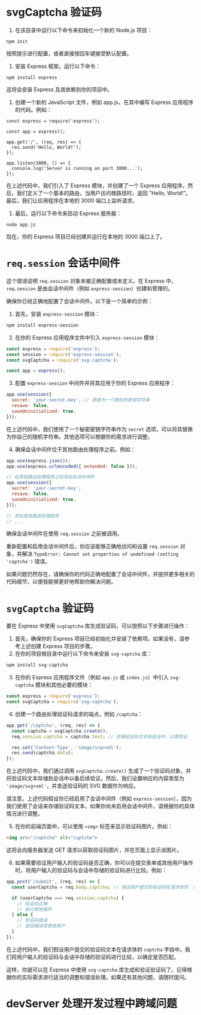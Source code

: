 
# svgCaptcha 验证码

1. 在该目录中运行以下命令来初始化一个新的 Node.js 项目：

```
npm init
```

按照提示进行配置，或者直接按回车键接受默认配置。

1. 安装 Express 框架。运行以下命令：

```
npm install express
```

这将会安装 Express 及其依赖到你的项目中。

1. 创建一个新的 JavaScript 文件，例如 app.js，在其中编写 Express 应用程序的代码。例如：

```
const express = require('express');

const app = express();

app.get('/', (req, res) => {
  res.send('Hello, World!');
});

app.listen(3000, () => {
  console.log('Server is running on port 3000...');
});
```

在上述代码中，我们引入了 Express 模块，并创建了一个 Express 应用程序。然后，我们定义了一个基本的路由，当用户访问根路径时，返回 "Hello, World!"。最后，我们让应用程序在本地的 3000 端口上监听请求。

1. 最后，运行以下命令来启动 Express 服务器：

```
node app.js
```

现在，你的 Express 项目已经创建并运行在本地的 3000 端口上了。

# `req.session` 会话中间件

这个错误说明 `req.session` 对象未被正确配置或未定义。在 Express 中，`req.session` 是由会话中间件（例如 `express-session`）创建和管理的。

确保你已经正确地配置了会话中间件。以下是一个简单的示例：

1. 首先，安装 `express-session` 模块：

```bash
npm install express-session
```

2. 在你的 Express 应用程序文件中引入 `express-session` 模块：

```javascript
const express = require('express');
const session = require('express-session');
const svgCaptcha = require('svg-captcha');

const app = express();
```

3. 配置 `express-session` 中间件并将其应用于你的 Express 应用程序：

```javascript
app.use(session({
  secret: 'your-secret-key', // 更换为一个随机的密钥字符串
  resave: false,
  saveUninitialized: true,
}));
```

在上述代码中，我们使用了一个秘密密钥字符串作为 `secret` 选项，可以将其替换为你自己的随机字符串。其他选项可以根据你的需求进行调整。

4. 确保会话中间件位于其他路由处理程序之前。例如：

```javascript
app.use(express.json());
app.use(express.urlencoded({ extended: false }));

// 在其他路由处理程序之前添加会话中间件
app.use(session({
  secret: 'your-secret-key',
  resave: false,
  saveUninitialized: true,
}));

// 添加其他路由处理程序
// ...
```

确保会话中间件在使用 `req.session` 之前被调用。

重新配置和启用会话中间件后，你应该能够正确地访问和设置 `req.session` 对象，并解决 `TypeError: Cannot set properties of undefined (setting 'captcha')` 错误。

如果问题仍然存在，请确保你的代码正确地配置了会话中间件，并提供更多相关的代码细节，以便我能够更好地帮助你解决问题。

# `svgCaptcha` 验证码

要在 Express 中使用 `svgCaptcha` 库生成验证码，可以按照以下步骤进行操作：

1. 首先，确保你的 Express 项目已经初始化并安装了依赖项。如果没有，请参考上述创建 Express 项目的步骤。
2. 在你的项目根目录中运行以下命令来安装 `svg-captcha` 库：

```bash
npm install svg-captcha
```

3. 在你的 Express 应用程序文件（例如 `app.js` 或 `index.js`）中引入 `svg-captcha` 模块和其他必要的模块：

```javascript
const express = require('express');
const svgCaptcha = require('svg-captcha');
```

4. 创建一个路由处理验证码请求的端点，例如 `/captcha`：

```javascript
app.get('/captcha', (req, res) => {
  const captcha = svgCaptcha.create();
  req.session.captcha = captcha.text; // 存储验证码文本到会话中，以便验证

  res.set('Content-Type', 'image/svg+xml');
  res.send(captcha.data);
});
```

在上述代码中，我们通过调用 `svgCaptcha.create()` 生成了一个验证码对象，并将验证码文本存储到会话中以备后续验证。然后，我们设置响应的内容类型为 `'image/svg+xml'`，并发送验证码的 SVG 数据作为响应。

请注意，上述代码假设你已经启用了会话中间件（例如 `express-session`），因为我们使用了会话来存储验证码文本。如果你尚未启用会话中间件，请根据你的具体情况进行调整。

5. 在你的前端页面中，可以使用 `<img>` 标签来显示验证码图片。例如：

```html
<img src="/captcha" alt="captcha">
```

这将会向服务器发送 GET 请求以获取验证码图片，并在页面上显示该图片。

6. 如果需要验证用户输入的验证码是否正确，你可以在提交表单或其他用户操作时，将用户输入的验证码与会话中存储的验证码进行比较。例如：

```javascript
app.post('/submit', (req, res) => {
  const userCaptcha = req.body.captcha; // 假设用户提交的验证码在请求体的 `captcha` 字段中

  if (userCaptcha === req.session.captcha) {
    // 验证码正确
    // 执行其他操作
  } else {
    // 验证码错误
    // 返回错误信息给用户
  }
});
```

在上述代码中，我们假设用户提交的验证码文本在请求体的 `captcha` 字段中。我们将用户输入的验证码与会话中存储的验证码进行比较，以确定是否匹配。

这样，你就可以在 Express 中使用 `svg-captcha` 库生成和验证验证码了。记得根据你的实际需求进行适当的调整和错误处理。如果还有其他问题，请随时提问。

# devServer 处理开发过程中跨域问题
